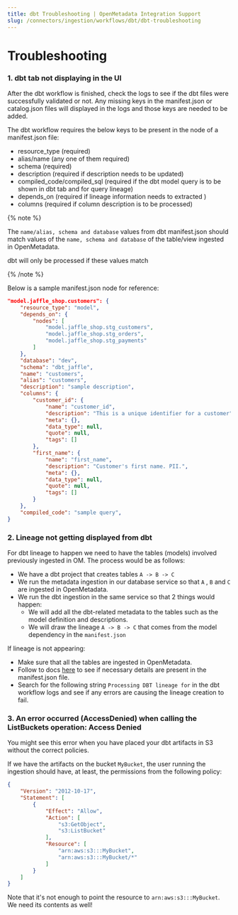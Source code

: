 ```yaml
---
title: dbt Troubleshooting | OpenMetadata Integration Support
slug: /connectors/ingestion/workflows/dbt/dbt-troubleshooting
---
```


# Troubleshooting

### 1. dbt tab not displaying in the UI

After the dbt workflow is finished, check the logs to see if the dbt files were successfully  validated or not. Any missing keys in the manifest.json or catalog.json files will displayed in the logs and those keys are needed to be added.

The dbt workflow requires the below keys to be present in the node of a manifest.json file:
- resource_type (required)
- alias/name (any one of them required)
- schema (required)
- description (required if description needs to be updated)
- compiled_code/compiled_sql (required if the dbt model query is to be shown in dbt tab and for query lineage)
- depends_on (required if lineage information needs to extracted )
- columns (required if column description is to be processed)

{% note %}

The `name/alias, schema and database` values from dbt manifest.json should match values of the `name, schema and database` of the table/view ingested in OpenMetadata.

dbt will only be processed if these values match

{% /note %}

Below is a sample manifest.json node for reference:
```json
"model.jaffle_shop.customers": {
    "resource_type": "model",
    "depends_on": {
        "nodes": [
            "model.jaffle_shop.stg_customers",
            "model.jaffle_shop.stg_orders",
            "model.jaffle_shop.stg_payments"
        ]
    },
    "database": "dev",
    "schema": "dbt_jaffle",
    "name": "customers",
    "alias": "customers",
    "description": "sample description",
    "columns": {
        "customer_id": {
            "name": "customer_id",
            "description": "This is a unique identifier for a customer",
            "meta": {},
            "data_type": null,
            "quote": null,
            "tags": []
        },
        "first_name": {
            "name": "first_name",
            "description": "Customer's first name. PII.",
            "meta": {},
            "data_type": null,
            "quote": null,
            "tags": []
        }
    },
    "compiled_code": "sample query",
}
```

### 2. Lineage not getting displayed from dbt

For dbt lineage to happen we need to have the tables (models) involved previously ingested in OM. The process would be as follows:
- We have a dbt project that creates tables `A -> B -> C`
- We run the metadata ingestion in our database service so that `A` , `B` and `C` are ingested in OpenMetadata.
- We run the dbt ingestion in the same service so that 2 things would happen:
    - We will add all the dbt-related metadata to the tables such as the model definition and descriptions.
    - We will draw the lineage `A -> B -> C` that comes from the model dependency in the `manifest.json`

If lineage is not appearing:
- Make sure that all the tables are ingested in OpenMetadata.
- Follow to docs [here](/connectors/ingestion/workflows/dbt/ingest-dbt-lineage) to see if necessary details are present in the manifest.json file.
- Search for the following string `Processing DBT lineage for` in the dbt workflow logs and see if any errors are causing the lineage creation to fail.

### 3. An error occurred (AccessDenied) when calling the ListBuckets operation: Access Denied

You might see this error when you have placed your dbt artifacts in S3 without the correct policies.

If we have the artifacts on the bucket `MyBucket`, the user running the ingestion should have, at least, the permissions
from the following policy:

```json
{
    "Version": "2012-10-17",
    "Statement": [
        {
            "Effect": "Allow",
            "Action": [
                "s3:GetObject",
                "s3:ListBucket"
            ],
            "Resource": [
                "arn:aws:s3:::MyBucket",
                "arn:aws:s3:::MyBucket/*"
            ]
        }
    ]
}
```

Note that it's not enough to point the resource to `arn:aws:s3:::MyBucket`. We need its contents as well!

